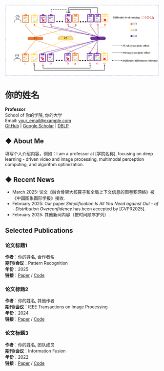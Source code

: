 ![个人照片](sample-figure2.png)  <!-- 替换为你的照片路径，支持网络图片URL -->

# 你的姓名  
**Professor**  
School of 你的学院, 你的大学  
Email: your_email@example.com  
[GitHub](https://github.com/yourgithub) | [Google Scholar](https://scholar.google.com) | [DBLP](https://dblp.org)  

## ◆ About Me  
填写个人介绍内容，例如：I am a professor at [学院名称], focusing on deep learning - driven video and image processing, multimodal perception computing, and algorithm optimization.  

## ◆ Recent News  
- March 2025: 论文《融合骨架大核算子和全局上下文信息的图卷积网络》被《中国图象图形学报》接收.  
- February 2025: Our paper *Simplification Is All You Need against Out - of - Distribution Overconfidence* has been accepted by [CVPR2025].  
- February 2025: 其他新闻内容（按时间顺序罗列）.  

## Selected Publications  
### 论文标题1  
**作者**：你的姓名, 合作者名  
**期刊/会议**：Pattern Recognition  
**年份**：2025  
**链接**：[Paper](paper_url) / [Code](code_url)  

### 论文标题2  
**作者**：你的姓名, 其他作者  
**期刊/会议**：IEEE Transactions on Image Processing  
**年份**：2024  
**链接**：[Paper](paper_url2) / [Code](code_url2)  

### 论文标题3  
**作者**：你的姓名, 团队成员  
**期刊/会议**：Information Fusion  
**年份**：2022  
**链接**：[Paper](paper_url3) / [Code](code_url3)  
